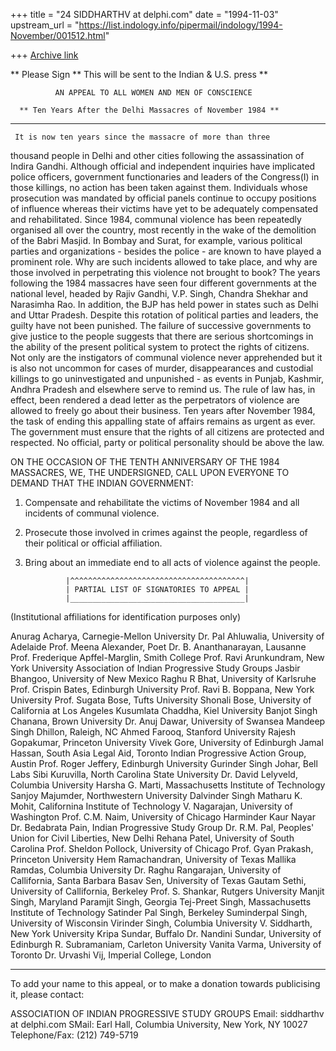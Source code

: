 +++
title = "24 SIDDHARTHV at delphi.com"
date = "1994-11-03"
upstream_url = "https://list.indology.info/pipermail/indology/1994-November/001512.html"

+++
[Archive link](https://list.indology.info/pipermail/indology/1994-November/001512.html)

** Please Sign ** This will be sent to the Indian & U.S. press ** 

              AN APPEAL TO ALL WOMEN AND MEN OF CONSCIENCE  

      ** Ten Years After the Delhi Massacres of November 1984 **
_________________________________________________________________ 

     It is now ten years since the massacre of more than three
thousand people in Delhi and other cities following the
assassination of Indira Gandhi. Although official and independent
inquiries have implicated police officers, government
functionaries and leaders of the Congress(I) in those killings,
no action has been taken against them. Individuals whose
prosecution was mandated by official panels continue to occupy
positions of influence whereas their victims  have yet to be
adequately compensated and rehabilitated.
     Since 1984, communal violence has been repeatedly organised
all over the country, most recently in the wake of the demolition
of the Babri Masjid. In Bombay and Surat, for example, various
political parties and organizations - besides the police - are
known to have played a prominent role. Why are such incidents
allowed to take place, and why are those involved in perpetrating
this violence not brought to book?
      The years following the 1984 massacres have seen four
different governments at the national level, headed by Rajiv
Gandhi, V.P. Singh, Chandra Shekhar and Narasimha Rao. In
addition, the BJP has held power in states such as Delhi and
Uttar Pradesh. Despite this rotation of political parties and
leaders, the guilty have not been punished. The failure of
successive governments to give justice to the people suggests
that there are serious shortcomings in the ability of the present
political system to protect the rights of citizens. Not only are
the instigators of communal violence never apprehended but it is
also not uncommon for cases of murder, disappearances and
custodial killings to go uninvestigated and unpunished - as
events in Punjab, Kashmir, Andhra Pradesh and elsewhere serve to
remind us. The rule of law has, in effect, been rendered a dead
letter as the perpetrators of violence are allowed to freely go
about their business.
     Ten years after November 1984, the task of ending this
appalling state of affairs remains as urgent as ever. The
government must ensure that the rights of all citizens are
protected and respected. No official, party or political
personality should be above the law.

ON THE OCCASION OF THE TENTH ANNIVERSARY OF THE 1984 MASSACRES,
WE, THE UNDERSIGNED, CALL UPON EVERYONE TO DEMAND THAT THE INDIAN
GOVERNMENT: 

1. Compensate and rehabilitate the victims of November 1984 and
all incidents of communal violence.

2. Prosecute those involved in crimes against the people,
regardless of their political or official affiliation.

3. Bring about an immediate end to all acts of violence against
the people. 

                |^^^^^^^^^^^^^^^^^^^^^^^^^^^^^^^^^^^^^^^|
                | PARTIAL LIST OF SIGNATORIES TO APPEAL |
                |_______________________________________|

(Institutional affiliations for identification purposes only) 

Anurag Acharya, Carnegie-Mellon University
Dr. Pal Ahluwalia, University of Adelaide
Prof. Meena Alexander, Poet
Dr. B. Ananthanarayan, Lausanne
Prof. Frederique Apffel-Marglin, Smith College
Prof. Ravi Arunkundram, New York University
Association of Indian Progressive Study Groups
Jasbir Bhangoo, University of New Mexico
Raghu R Bhat, University of Karlsruhe
Prof. Crispin Bates, Edinburgh University
Prof. Ravi B. Boppana, New York University
Prof. Sugata Bose, Tufts University
Shonali Bose, University of California at Los Angeles
Kusumlata Chaddha, Kiel University
Banjot Singh Chanana, Brown University
Dr. Anuj Dawar, University of Swansea
Mandeep Singh Dhillon, Raleigh, NC
Ahmed Farooq, Stanford University
Rajesh Gopakumar, Princeton University
Vivek Gore, University of Edinburgh
Jamal Hassan, South Asia Legal Aid, Toronto
Indian Progressive Action Group, Austin
Prof. Roger Jeffery, Edinburgh University
Gurinder Singh Johar, Bell Labs
Sibi Kuruvilla, North Carolina State University
Dr. David Lelyveld, Columbia University
Harsha G. Marti, Massachusetts Institute of Technology
Sanjoy Majumder, Northwestern University
Dalvinder Singh Matharu
K. Mohit, Californina Institute of Technology
V. Nagarajan, University of Washington
Prof. C.M. Naim, University of Chicago
Harminder Kaur Nayar
Dr. Bedabrata Pain, Indian Progressive Study Group
Dr. R.M. Pal, Peoples' Union for Civil Liberties, New Delhi
Rehana Patel, University of South Carolina
Prof. Sheldon Pollock, University of Chicago
Prof. Gyan Prakash, Princeton University
Hem Ramachandran, University of Texas
Mallika Ramdas, Columbia University
Dr. Raghu Rangarajan, University of Callifornia, Santa Barbara
Basav Sen, University of Texas
Gautam Sethi, University of Callifornia, Berkeley
Prof. S. Shankar, Rutgers University
Manjit Singh, Maryland
Paramjit Singh, Georgia
Tej-Preet Singh, Massachusetts Institute of Technology
Satinder Pal Singh, Berkeley
Suminderpal Singh, University of Wisconsin
Virinder Singh, Columbia University
V. Siddharth, New York University
Kripa Sundar, Buffalo
Dr. Nandini Sundar, University of Edinburgh
R. Subramaniam, Carleton University
Vanita Varma, University of Toronto
Dr. Urvashi Vij, Imperial College, London

_________________________________________________________________ 
To add your name to this appeal, or to make a donation towards
publicising it, please contact:

ASSOCIATION OF INDIAN PROGRESSIVE STUDY GROUPS
Email: siddharthv at delphi.com
SMail: Earl Hall, Columbia University, New York, NY 10027
Telephone/Fax: (212) 749-5719





